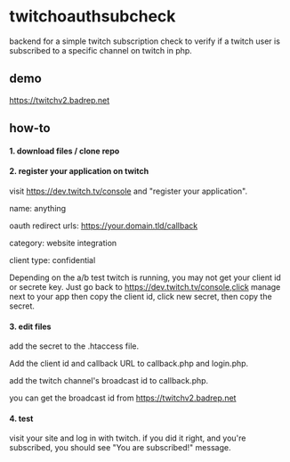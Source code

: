 
# twitchoauthsubcheck 
backend for a simple twitch subscription check to verify if a twitch user is subscribed to a specific channel on twitch in php.

## demo
https://twitchv2.badrep.net

## how-to
#### 1. download files / clone repo
#### 2. register your application on twitch
visit https://dev.twitch.tv/console and "register your application".

name: anything

oauth redirect urls: https://your.domain.tld/callback 

category: website integration 

client type: confidential 

Depending on the a/b test twitch is running, you may not get your client id or secrete key. Just go back to https://dev.twitch.tv/console,click manage next to your app then copy the client id, click new secret, then copy the secret.

#### 3. edit files
add the secret to the .htaccess file.

Add the client id and callback URL to callback.php and login.php.

add the twitch channel's broadcast id to callback.php.

you can get the broadcast id from https://twitchv2.badrep.net

#### 4. test
visit your site and log in with twitch. if you did it right, and you're subscribed, you should see "You are subscribed!" message.
